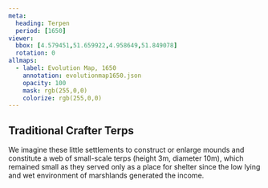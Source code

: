 ```yaml
---
meta:
  heading: Terpen
  period: [1650]
viewer:
  bbox: [4.579451,51.659922,4.958649,51.849078]
  rotation: 0
allmaps:
  - label: Evolution Map, 1650
    annotation: evolutionmap1650.json
    opacity: 100
    mask: rgb(255,0,0)
    colorize: rgb(255,0,0)
---
```


## Traditional Crafter Terps

We imagine these little settlements to construct or enlarge mounds and  constitute a web of small-scale terps (height 3m, diameter 10m), which remained small as they served only as a place for shelter since the low lying and wet environment of marshlands generated the income.
